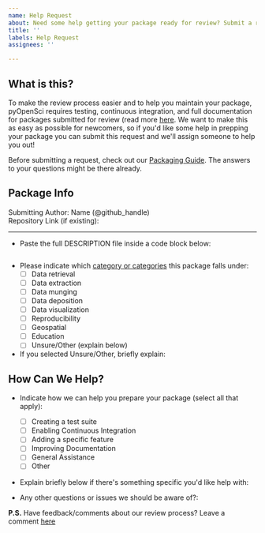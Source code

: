 ```yaml
---
name: Help Request
about: Need some help getting your package ready for review? Submit a request here!
title: ''
labels: Help Request
assignees: ''

---
```


## What is this?

To make the review process easier and to help you maintain your package, pyOpenSci requires testing, continuous integration, and full documentation for packages submitted for review (read more [here][PackagingGuide]. We want to make this as easy as possible for newcomers, so if you'd like some help in prepping your package you can submit this request and we'll assign someone to help you out!

Before submitting a request, check out our [Packaging Guide][PackagingGuide]. The answers to your questions might be there already.


## Package Info
Submitting Author: Name (@github_handle)  
Repository Link (if existing):   

---

- Paste the full DESCRIPTION file inside a code block below:

```

```

- Please indicate which [category or categories][PackageCategories] this package falls under:
	- [ ] Data retrieval
	- [ ] Data extraction
	- [ ] Data munging
	- [ ] Data deposition
	- [ ] Data visualization
	- [ ] Reproducibility
	- [ ] Geospatial
	- [ ] Education
	- [ ] Unsure/Other (explain below)

- If you selected Unsure/Other, briefly explain:
        
## How Can We Help?

- Indicate how we can help you prepare your package (select all that apply):
	- [ ] Creating a test suite
	- [ ] Enabling Continuous Integration
	- [ ] Adding a specific feature
	- [ ] Improving Documentation
	- [ ] General Assistance
	- [ ] Other

- Explain briefly below if there's something specific you'd like help with:

- Any other questions or issues we should be aware of?:


**P.S.** Have feedback/comments about our review process? Leave a comment [here][Comments]


[PackagingGuide]: https://www.pyopensci.org/python-package-guide/

[PackageCategories]: https://www.pyopensci.org/software-peer-review/about/package-scope.html

[Comments]: https://pyopensci.discourse.group/
